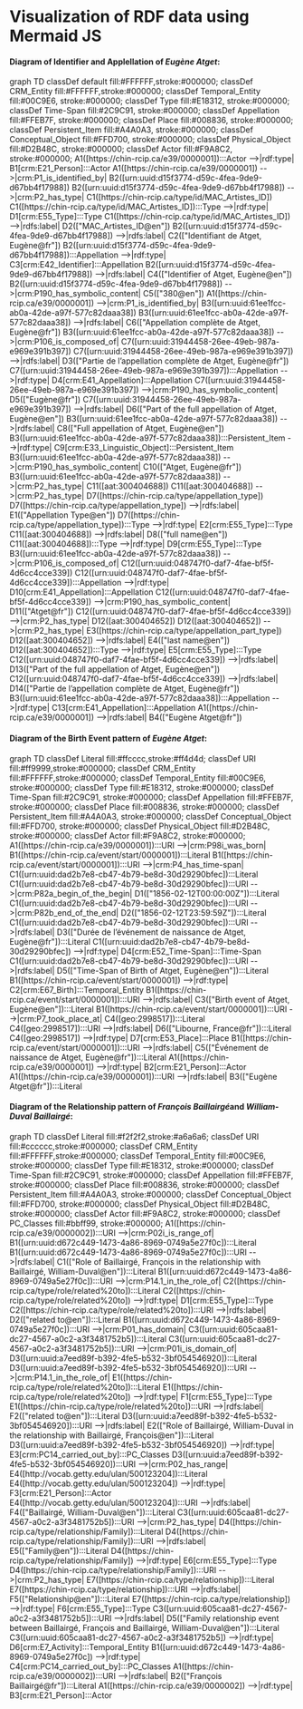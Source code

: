 # Visualization of RDF data using Mermaid JS

#### Diagram of Identifier and Applellation of <i>Eugène Atget</i>:

<script src="https://cdn.jsdelivr.net/npm/mermaid@8.5.2/dist/mermaid.min.js"></script>
<script>mermaid.initialize({startOnLoad:true});</script>

<div class="mermaid">
	graph TD
   	classDef default fill:#FFFFFF,stroke:#000000;
		classDef CRM_Entity fill:#FFFFFF,stroke:#000000;
		classDef Temporal_Entity fill:#00C9E6, stroke:#000000;
		classDef Type fill:#E18312, stroke:#000000;
		classDef Time-Span fill:#2C9C91, stroke:#000000;
		classDef Appellation fill:#FFEB7F, stroke:#000000;
		classDef Place fill:#008836, stroke:#000000;
		classDef Persistent_Item fill:#A4A0A3, stroke:#000000;
		classDef Conceptual_Object fill:#FFD700, stroke:#000000;
		classDef Physical_Object fill:#D2B48C, stroke:#000000;
		classDef Actor fill:#F9A8C2, stroke:#000000;
   	A1([https://chin-rcip.ca/e39/0000001]):::Actor -->|rdf:type| B1[crm:E21_Person]:::Actor
	A1([https://chin-rcip.ca/e39/0000001]) -->|crm:P1_is_identified_by| B2([urn:uuid:d15f3774-d59c-4fea-9de9-d67bb4f17988])
	B2([urn:uuid:d15f3774-d59c-4fea-9de9-d67bb4f17988]) -->|crm:P2_has_type| C1([https://chin-rcip.ca/type/id/MAC_Artistes_ID])
	C1([https://chin-rcip.ca/type/id/MAC_Artistes_ID]):::Type -->|rdf:type| D1[crm:E55_Type]:::Type
	C1([https://chin-rcip.ca/type/id/MAC_Artistes_ID]) -->|rdfs:label| D2(["MAC_Artistes_ID@en"])
	B2([urn:uuid:d15f3774-d59c-4fea-9de9-d67bb4f17988]) -->|rdfs:label| C2(["Identifiant de Atget, Eugène@fr"])
	B2([urn:uuid:d15f3774-d59c-4fea-9de9-d67bb4f17988]):::Appellation -->|rdf:type| C3[crm:E42_Identifier]:::Appellation
	B2([urn:uuid:d15f3774-d59c-4fea-9de9-d67bb4f17988]) -->|rdfs:label| C4(["Identifier of Atget, Eugène@en"])
	B2([urn:uuid:d15f3774-d59c-4fea-9de9-d67bb4f17988]) -->|crm:P190_has_symbolic_content| C5(["380@en"])
	A1([https://chin-rcip.ca/e39/0000001]) -->|crm:P1_is_identified_by| B3([urn:uuid:61ee1fcc-ab0a-42de-a97f-577c82daaa38])
	B3([urn:uuid:61ee1fcc-ab0a-42de-a97f-577c82daaa38]) -->|rdfs:label| C6(["Appellation complète de Atget, Eugène@fr"])
	B3([urn:uuid:61ee1fcc-ab0a-42de-a97f-577c82daaa38]) -->|crm:P106_is_composed_of| C7([urn:uuid:31944458-26ee-49eb-987a-e969e391b397])
	C7([urn:uuid:31944458-26ee-49eb-987a-e969e391b397]) -->|rdfs:label| D3(["Partie de l’appellation complète de Atget, Eugène@fr"])
	C7([urn:uuid:31944458-26ee-49eb-987a-e969e391b397]):::Appellation -->|rdf:type| D4[crm:E41_Appellation]:::Appellation
	C7([urn:uuid:31944458-26ee-49eb-987a-e969e391b397]) -->|crm:P190_has_symbolic_content| D5(["Eugène@fr"])
	C7([urn:uuid:31944458-26ee-49eb-987a-e969e391b397]) -->|rdfs:label| D6(["Part of the full appellation of Atget, Eugène@en"])
	B3([urn:uuid:61ee1fcc-ab0a-42de-a97f-577c82daaa38]) -->|rdfs:label| C8(["Full appellation of Atget, Eugène@en"])
	B3([urn:uuid:61ee1fcc-ab0a-42de-a97f-577c82daaa38]):::Persistent_Item -->|rdf:type| C9[crm:E33_Linguistic_Object]:::Persistent_Item
	B3([urn:uuid:61ee1fcc-ab0a-42de-a97f-577c82daaa38]) -->|crm:P190_has_symbolic_content| C10(["Atget, Eugène@fr"])
	B3([urn:uuid:61ee1fcc-ab0a-42de-a97f-577c82daaa38]) -->|crm:P2_has_type| C11([aat:300404688])
	C11([aat:300404688]) -->|crm:P2_has_type| D7([https://chin-rcip.ca/type/appellation_type])
	D7([https://chin-rcip.ca/type/appellation_type]) -->|rdfs:label| E1(["Appellation Type@en"])
	D7([https://chin-rcip.ca/type/appellation_type]):::Type -->|rdf:type| E2[crm:E55_Type]:::Type
	C11([aat:300404688]) -->|rdfs:label| D8(["full name@en"])
	C11([aat:300404688]):::Type -->|rdf:type| D9[crm:E55_Type]:::Type
	B3([urn:uuid:61ee1fcc-ab0a-42de-a97f-577c82daaa38]) -->|crm:P106_is_composed_of| C12([urn:uuid:048747f0-daf7-4fae-bf5f-4d6cc4cce339])
	C12([urn:uuid:048747f0-daf7-4fae-bf5f-4d6cc4cce339]):::Appellation -->|rdf:type| D10[crm:E41_Appellation]:::Appellation
	C12([urn:uuid:048747f0-daf7-4fae-bf5f-4d6cc4cce339]) -->|crm:P190_has_symbolic_content| D11(["Atget@fr"])
	C12([urn:uuid:048747f0-daf7-4fae-bf5f-4d6cc4cce339]) -->|crm:P2_has_type| D12([aat:300404652])
	D12([aat:300404652]) -->|crm:P2_has_type| E3([https://chin-rcip.ca/type/appellation_part_type])
	D12([aat:300404652]) -->|rdfs:label| E4(["last name@en"])
	D12([aat:300404652]):::Type -->|rdf:type| E5[crm:E55_Type]:::Type
	C12([urn:uuid:048747f0-daf7-4fae-bf5f-4d6cc4cce339]) -->|rdfs:label| D13(["Part of the full appellation of Atget, Eugène@en"])
	C12([urn:uuid:048747f0-daf7-4fae-bf5f-4d6cc4cce339]) -->|rdfs:label| D14(["Partie de l’appellation complète de Atget, Eugène@fr"])
	B3([urn:uuid:61ee1fcc-ab0a-42de-a97f-577c82daaa38]):::Appellation -->|rdf:type| C13[crm:E41_Appellation]:::Appellation
	A1([https://chin-rcip.ca/e39/0000001]) -->|rdfs:label| B4(["Eugène Atget@fr"])

</div>

####  Diagram of the Birth Event pattern of <i>Eugène Atget</i>:

<div class="mermaid">
	graph TD
classDef Literal fill:#ffcccc,stroke:#ff4d4d;
classDef URI fill:#ff9999,stroke:#000000;
classDef CRM_Entity fill:#FFFFFF,stroke:#000000;
classDef Temporal_Entity fill:#00C9E6, stroke:#000000;
classDef Type fill:#E18312, stroke:#000000;
classDef Time-Span fill:#2C9C91, stroke:#000000;
classDef Appellation fill:#FFEB7F, stroke:#000000;
classDef Place fill:#008836, stroke:#000000;
classDef Persistent_Item fill:#A4A0A3, stroke:#000000;
classDef Conceptual_Object fill:#FFD700, stroke:#000000;
classDef Physical_Object fill:#D2B48C, stroke:#000000;
classDef Actor fill:#F9A8C2, stroke:#000000;
A1([https://chin-rcip.ca/e39/0000001]):::URI -->|crm:P98i_was_born| B1([https://chin-rcip.ca/event/start/0000001]):::Literal
B1([https://chin-rcip.ca/event/start/0000001]):::URI -->|crm:P4_has_time-span| C1([urn:uuid:dad2b7e8-cb47-4b79-be8d-30d29290bfec]):::Literal
C1([urn:uuid:dad2b7e8-cb47-4b79-be8d-30d29290bfec]):::URI -->|crm:P82a_begin_of_the_begin| D1(["1856-02-12T00:00:00Z"]):::Literal
C1([urn:uuid:dad2b7e8-cb47-4b79-be8d-30d29290bfec]):::URI -->|crm:P82b_end_of_the_end| D2(["1856-02-12T23:59:59Z"]):::Literal
C1([urn:uuid:dad2b7e8-cb47-4b79-be8d-30d29290bfec]):::URI -->|rdfs:label| D3(["Durée de l’événement de naissance de Atget, Eugène@fr"]):::Literal
C1([urn:uuid:dad2b7e8-cb47-4b79-be8d-30d29290bfec]) -->|rdf:type| D4[crm:E52_Time-Span]:::Time-Span
C1([urn:uuid:dad2b7e8-cb47-4b79-be8d-30d29290bfec]):::URI -->|rdfs:label| D5(["Time-Span of Birth of Atget, Eugène@en"]):::Literal
B1([https://chin-rcip.ca/event/start/0000001]) -->|rdf:type| C2[crm:E67_Birth]:::Temporal_Entity
B1([https://chin-rcip.ca/event/start/0000001]):::URI -->|rdfs:label| C3(["Birth event of Atget, Eugène@en"]):::Literal
B1([https://chin-rcip.ca/event/start/0000001]):::URI -->|crm:P7_took_place_at| C4([geo:2998517]):::Literal
C4([geo:2998517]):::URI -->|rdfs:label| D6(["Libourne, France@fr"]):::Literal
C4([geo:2998517]) -->|rdf:type| D7[crm:E53_Place]:::Place
B1([https://chin-rcip.ca/event/start/0000001]):::URI -->|rdfs:label| C5(["Événement de naissance de Atget, Eugène@fr"]):::Literal
A1([https://chin-rcip.ca/e39/0000001]) -->|rdf:type| B2[crm:E21_Person]:::Actor
A1([https://chin-rcip.ca/e39/0000001]):::URI -->|rdfs:label| B3(["Eugène Atget@fr"]):::Literal

</div>

####  Diagram of the Relationship pattern of <i>François Baillairgé</i>and <i>William-Duval Baillairgé</i>:

<div class="mermaid">
	graph TD
classDef Literal fill:#f2f2f2,stroke:#a6a6a6;
classDef URI fill:#cccccc,stroke:#000000;
classDef CRM_Entity fill:#FFFFFF,stroke:#000000;
classDef Temporal_Entity fill:#00C9E6, stroke:#000000;
classDef Type fill:#E18312, stroke:#000000;
classDef Time-Span fill:#2C9C91, stroke:#000000;
classDef Appellation fill:#FFEB7F, stroke:#000000;
classDef Place fill:#008836, stroke:#000000;
classDef Persistent_Item fill:#A4A0A3, stroke:#000000;
classDef Conceptual_Object fill:#FFD700, stroke:#000000;
classDef Physical_Object fill:#D2B48C, stroke:#000000;
classDef Actor fill:#F9A8C2, stroke:#000000;
classDef PC_Classes fill:#bbff99, stroke:#000000;
A1([https://chin-rcip.ca/e39/0000002]):::URI -->|crm:P02i_is_range_of| B1([urn:uuid:d672c449-1473-4a86-8969-0749a5e27f0c]):::Literal
B1([urn:uuid:d672c449-1473-4a86-8969-0749a5e27f0c]):::URI -->|rdfs:label| C1(["Role of Baillairgé, François in the relationship with Baillairgé, William-Duval@en"]):::Literal
B1([urn:uuid:d672c449-1473-4a86-8969-0749a5e27f0c]):::URI -->|crm:P14.1_in_the_role_of| C2([https://chin-rcip.ca/type/role/related%20to]):::Literal
C2([https://chin-rcip.ca/type/role/related%20to]) -->|rdf:type| D1[crm:E55_Type]:::Type
C2([https://chin-rcip.ca/type/role/related%20to]):::URI -->|rdfs:label| D2(["related to@en"]):::Literal
B1([urn:uuid:d672c449-1473-4a86-8969-0749a5e27f0c]):::URI -->|crm:P01_has_domain| C3([urn:uuid:605caa81-dc27-4567-a0c2-a3f3481752b5]):::Literal
C3([urn:uuid:605caa81-dc27-4567-a0c2-a3f3481752b5]):::URI -->|crm:P01i_is_domain_of| D3([urn:uuid:a7eed89f-b392-4fe5-b532-3bf054546920]):::Literal
D3([urn:uuid:a7eed89f-b392-4fe5-b532-3bf054546920]):::URI -->|crm:P14.1_in_the_role_of| E1([https://chin-rcip.ca/type/role/related%20to]):::Literal
E1([https://chin-rcip.ca/type/role/related%20to]) -->|rdf:type| F1[crm:E55_Type]:::Type
E1([https://chin-rcip.ca/type/role/related%20to]):::URI -->|rdfs:label| F2(["related to@en"]):::Literal
D3([urn:uuid:a7eed89f-b392-4fe5-b532-3bf054546920]):::URI -->|rdfs:label| E2(["Role of Baillairgé, William-Duval in the relationship with Baillairgé, François@en"]):::Literal
D3([urn:uuid:a7eed89f-b392-4fe5-b532-3bf054546920]) -->|rdf:type| E3[crm:PC14_carried_out_by]:::PC_Classes
D3([urn:uuid:a7eed89f-b392-4fe5-b532-3bf054546920]):::URI -->|crm:P02_has_range| E4([http://vocab.getty.edu/ulan/500123204]):::Literal
E4([http://vocab.getty.edu/ulan/500123204]) -->|rdf:type| F3[crm:E21_Person]:::Actor
E4([http://vocab.getty.edu/ulan/500123204]):::URI -->|rdfs:label| F4(["Baillairgé, William-Duval@en"]):::Literal
C3([urn:uuid:605caa81-dc27-4567-a0c2-a3f3481752b5]):::URI -->|crm:P2_has_type| D4([https://chin-rcip.ca/type/relationship/Family]):::Literal
D4([https://chin-rcip.ca/type/relationship/Family]):::URI -->|rdfs:label| E5(["Family@en"]):::Literal
D4([https://chin-rcip.ca/type/relationship/Family]) -->|rdf:type| E6[crm:E55_Type]:::Type
D4([https://chin-rcip.ca/type/relationship/Family]):::URI -->|crm:P2_has_type| E7([https://chin-rcip.ca/type/relationship]):::Literal
E7([https://chin-rcip.ca/type/relationship]):::URI -->|rdfs:label| F5(["Relationship@en"]):::Literal
E7([https://chin-rcip.ca/type/relationship]) -->|rdf:type| F6[crm:E55_Type]:::Type
C3([urn:uuid:605caa81-dc27-4567-a0c2-a3f3481752b5]):::URI -->|rdfs:label| D5(["Family relationship event between Baillairgé, François and Baillairgé, William-Duval@en"]):::Literal
C3([urn:uuid:605caa81-dc27-4567-a0c2-a3f3481752b5]) -->|rdf:type| D6[crm:E7_Activity]:::Temporal_Entity
B1([urn:uuid:d672c449-1473-4a86-8969-0749a5e27f0c]) -->|rdf:type| C4[crm:PC14_carried_out_by]:::PC_Classes
A1([https://chin-rcip.ca/e39/0000002]):::URI -->|rdfs:label| B2(["François Baillairgé@fr"]):::Literal
A1([https://chin-rcip.ca/e39/0000002]) -->|rdf:type| B3[crm:E21_Person]:::Actor
</div>